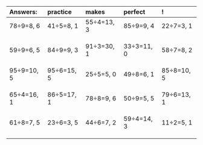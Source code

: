 | Answers: | practice | makes | perfect | ! |
| :--- | :--- | :--- | :--- | :--- |
| 78÷9=8, 6 | 41÷5=8, 1 | 55÷4=13, 3 | 85÷9=9, 4 | 22÷7=3, 1 | 
|   |   |   |   |   | 
|   |   |   |   |   | 
|   |   |   |   |   | 
| 59÷9=6, 5 | 84÷9=9, 3 | 91÷3=30, 1 | 33÷3=11, 0 | 58÷7=8, 2 | 
|   |   |   |   |   | 
|   |   |   |   |   | 
|   |   |   |   |   | 
| 95÷9=10, 5 | 95÷6=15, 5 | 25÷5=5, 0 | 49÷8=6, 1 | 85÷8=10, 5 | 
|   |   |   |   |   | 
|   |   |   |   |   | 
|   |   |   |   |   | 
| 65÷4=16, 1 | 86÷5=17, 1 | 78÷8=9, 6 | 50÷9=5, 5 | 79÷6=13, 1 | 
|   |   |   |   |   | 
|   |   |   |   |   | 
|   |   |   |   |   | 
| 61÷8=7, 5 | 23÷6=3, 5 | 44÷6=7, 2 | 59÷4=14, 3 | 11÷2=5, 1 | 
|   |   |   |   |   | 
|   |   |   |   |   | 
|   |   |   |   |   | 
